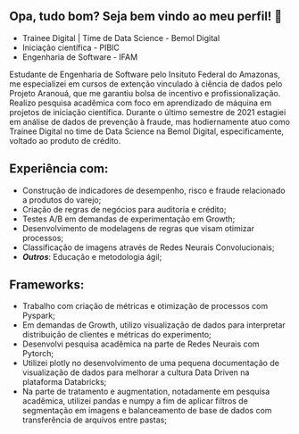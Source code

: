 

## Opa, tudo bom? Seja bem vindo ao meu perfil! :wave:
* Trainee Digital | Time de Data Science - Bemol Digital
* Iniciação científica - PIBIC
* Engenharia de Software - IFAM

Estudante de Engenharia de Software pelo Insituto Federal do Amazonas, me especializei em cursos de extenção vinculado à ciência de dados pelo Projeto Aranouá, que me garantiu bolsa de incentivo e profissionalização. Realizo pesquisa acadêmica com foco em aprendizado de máquina em projetos de iniciação científica. Durante o último semestre de 2021 estagiei em análise de dados de prevenção à fraude, mas hodiernamente atuo como Trainee Digital no time de Data Science na Bemol Digital, especificamente, voltado ao produto de crédito.

## Experiência com:
* Construção de indicadores de desempenho, risco e fraude relacionado a produtos do varejo;
* Criação de regras de negócios para auditoria e crédito;
* Testes A/B em demandas de experimentação em Growth;
* Desenvolvimento de modelagens de regras que visam otimizar processos;
* Classificação de imagens através de Redes Neurais Convolucionais;
* ***Outros***: Educação e metodologia ágil;

## Frameworks:
* Trabalho com criação de métricas e otimização de processos com Pyspark;
* Em demandas de Growth, utilizo visualização de dados para interpretar distribuição de clientes e métricas do experimento;
* Desenvolvi pesquisa acadêmica na parte de Redes Neurais com Pytorch;
* Utilizei plotly no desenvolvimento de uma pequena documentação de visualização de dados para melhorar a cultura Data Driven na plataforma Databricks;
* Na parte de tratamento e augmentation, notadamente em pesquisa acadêmica, utilizei pandas e numpy a fim de aplicar filtros de segmentação em imagens e balanceamento de base de dados com transferência de arquivos entre pastas;


